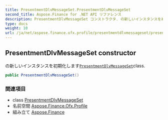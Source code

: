 ```yaml
---
title: PresentmentDlvMessageSet.PresentmentDlvMessageSet
second_title: Aspose.Finance for .NET API リファレンス
description: PresentmentDlvMessageSet コンストラクタ. の新しいインスタンスを初期化しますPresentmentDlvMessageSetclass.
type: docs
weight: 10
url: /ja/net/aspose.finance.ofx.profile/presentmentdlvmessageset/presentmentdlvmessageset/
---
```

## PresentmentDlvMessageSet constructor

の新しいインスタンスを初期化します[`PresentmentDlvMessageSet`](../)class.

```csharp
public PresentmentDlvMessageSet()
```

### 関連項目

* class [PresentmentDlvMessageSet](../)
* 名前空間 [Aspose.Finance.Ofx.Profile](../../presentmentdlvmessageset/)
* 組み立て [Aspose.Finance](../../../)


